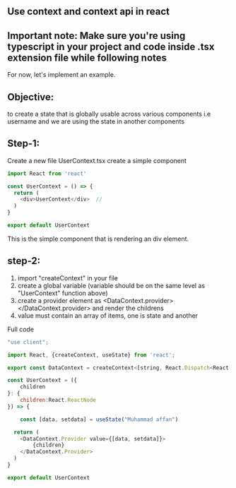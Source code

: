 ## Use context and context api in react

## Important note: Make sure you're using typescript in your project and code inside .tsx extension file while following notes

For now, let's implement an example. 
## Objective:
to create a state that is globally usable across various components i.e username and we are using the state in another components

## Step-1:
Create a new file UserContext.tsx
create a simple component

``` javascript 
import React from 'react'

const UserContext = () => {
  return (
    <div>UserContext</div>  // 
  )
}

export default UserContext

```
This is the simple component that is rendering an div element.

## step-2:

1. import "createContext" in your file
2. create a global variable (variable should be on the same level as "UserContext" function above)
3. create a provider element as <DataContext.provider> </DataContext.provider> and render the childrens 
4. value must contain an array of items, one is state and another 

Full code 

``` javascript
"use client";

import React, {createContext, useState} from 'react';

export const DataContext = createContext<[string, React.Dispatch<React.SetStateAction<string>>]>(['', () => {}]);

const UserContext = ({
    children
}: {
    children:React.ReactNode
}) => {

    const [data, setdata] = useState("Muhammad affan")

  return (
    <DataContext.Provider value={[data, setdata]}>
        {children}
    </DataContext.Provider>
  )
}

export default UserContext
 
```